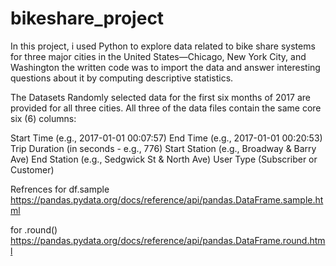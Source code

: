 # bikeshare_project
In this project, i used Python to explore data related to bike share systems 
for three major cities in the United States—Chicago, New York City, and Washington
the written code was to import the data and answer interesting questions about it by computing descriptive statistics.


The Datasets
Randomly selected data for the first six months of 2017 are provided for all three cities. 
All three of the data files contain the same core six (6) columns:

Start Time (e.g., 2017-01-01 00:07:57)
End Time (e.g., 2017-01-01 00:20:53)
Trip Duration (in seconds - e.g., 776)
Start Station (e.g., Broadway & Barry Ave)
End Station (e.g., Sedgwick St & North Ave)
User Type (Subscriber or Customer)


Refrences 
for df.sample 
https://pandas.pydata.org/docs/reference/api/pandas.DataFrame.sample.html

for .round()
https://pandas.pydata.org/docs/reference/api/pandas.DataFrame.round.html
